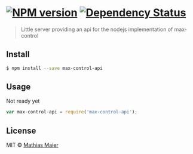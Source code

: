#  [![NPM version][npm-image]][npm-url] [![Dependency Status][daviddm-url]][daviddm-image]

> Little server providing an api for the nodejs implementation of max-control


## Install

```sh
$ npm install --save max-control-api
```


## Usage
Not ready yet

```js
var max-control-api = require('max-control-api');
```


## License

MIT © [Mathias Maier](mathiasmaier.de)


[npm-url]: https://npmjs.org/package/max-control-api
[npm-image]: https://badge.fury.io/js/max-control-api.svg
[travis-url]: https://travis-ci.org/MathiasTim/max-control-api
[travis-image]: https://travis-ci.org/MathiasTim/max-control-api.svg?branch=master
[daviddm-url]: https://david-dm.org/MathiasTim/max-control-api.svg?theme=shields.io
[daviddm-image]: https://david-dm.org/MathiasTim/max-control-api
